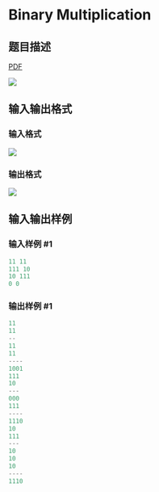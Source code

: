 # Binary Multiplication

## 题目描述

[problemUrl]: https://uva.onlinejudge.org/index.php?option=com_onlinejudge&Itemid=8&category=26&page=show_problem&problem=2398

[PDF](https://uva.onlinejudge.org/external/114/p11403.pdf)

![](https://cdn.luogu.com.cn/upload/vjudge_pic/UVA11403/ab88995ce537873602594470965da4f3dd26c0f2.png)

## 输入输出格式

### 输入格式

![](https://cdn.luogu.com.cn/upload/vjudge_pic/UVA11403/f3fc74209f95404cd426bd6792e1fcaa2aa5fe09.png)

### 输出格式

![](https://cdn.luogu.com.cn/upload/vjudge_pic/UVA11403/81305409b44523a61216b474a58b711fa4cb49d1.png)

## 输入输出样例

### 输入样例 #1

```cpp
11 11
111 10
10 111
0 0
```


### 输出样例 #1

```cpp
11
11
--
11
11
----
1001
111
10
---
000
111
----
1110
10
111
---
10
10
10
----
1110
```


